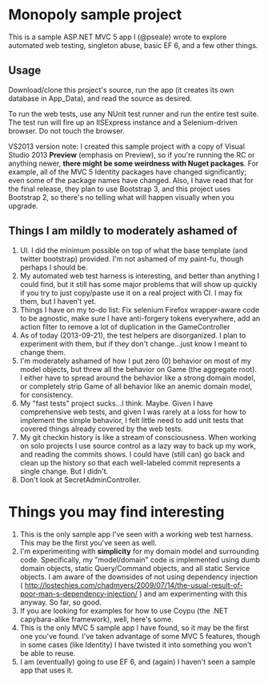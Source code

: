 Monopoly sample project
===============

This is a sample ASP.NET MVC 5 app I (@pseale) wrote to explore automated web testing, singleton abuse, basic EF 6, and a few other things.

Usage
-----

Download/clone this project's source, run the app (it creates its own database in App_Data), and read the source as desired. 

To run the web tests, use any NUnit test runner and run the entire test suite. The test run will fire up an IISExpress instance and a Selenium-driven browser. Do not touch the browser.

VS2013 version note: I created this sample project with a copy of Visual Studio 2013 **Preview** (emphasis on Preview), so if you're running the RC or anything newer, **there might be some weirdness with Nuget packages**. For example, all of the MVC 5 Identity packages have changed significantly; even some of the package names have changed. Also, I have read that for the final release, they plan to use Bootstrap 3, and this project uses Bootstrap 2, so there's no telling what will happen visually when you upgrade. 


Things I am mildly to moderately ashamed of
-------------------------------------------

1. UI. I did the minimum possible on top of what the base template (and twitter bootstrap) provided. I'm not ashamed of my paint-fu, though perhaps I should be.
2. My automated web test harness is interesting, and better than anything I could find, but it still has some major problems that will show up quickly if you try to just copy/paste use it on a real project with CI. I may fix them, but I haven't yet.
3. Things I have on my to-do list: Fix selenium Firefox wrapper-aware code to be agnostic, make sure I have anti-forgery tokens everywhere, add an action filter to remove a lot of duplication in the GameController
4. As of today (2013-09-21), the test helpers are disorganized. I plan to experiment with them, but if they don't change...just know I meant to change them.
5. I'm moderately ashamed of how I put zero (0) behavior on most of my model objects, but threw all the behavior on Game (the aggregate root). I either have to spread around the behavior like a strong domain model, or completely strip Game of all behavior like an anemic domain model, for consistency.
6. My "fast tests" project sucks...I think. Maybe. Given I have comprehensive web tests, and given I was rarely at a loss for how to implement the simple behavior, I felt little need to add unit tests that covered things already covered by the web tests.
7. My git checkin history is like a stream of consciousness. When working on solo projects I use source control as a lazy way to back up my work, and reading the commits shows. I could have (still can) go back and clean up the history so that each well-labeled commit represents a single change. But I didn't.
8. Don't look at SecretAdminController.

Things you may find interesting
===============================

1. This is the only sample app I've seen with a working web test harness. This may be the first you've seen as well.
2. I'm experimenting with **simplicity** for my domain model and surrounding code. Specifically, my "model/domain" code is implemented using dumb domain objects, static Query/Command objects, and all static Service objects. I am aware of the downsides of not using dependency injection ( http://lostechies.com/chadmyers/2009/07/14/the-usual-result-of-poor-man-s-dependency-injection/ ) and am experimenting with this anyway. So far, so good.
3. If you are looking for examples for how to use Coypu (the .NET capybara-alike framework), well, here's some.
4. This is the only MVC 5 sample app I have found, so it may be the first one you've found. I've taken advantage of some MVC 5 features, though in some cases (like Identity) I have twisted it into something you won't be able to reuse.
5. I am (eventually) going to use EF 6, and (again) I haven't seen a sample app that uses it.
